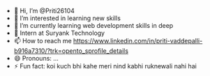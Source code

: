 - 👋 Hi, I’m @Priti26104
- 👀 I’m interested in learning new skills
- 🌱 I’m currently learning web development skills in deep
- 💞️ Intern at Suryank Technology
- 📫 How to reach me https://www.linkedin.com/in/priti-vaddepalli-b916a7310/?trk=opento_sprofile_details
- 😄 Pronouns: ...
- ⚡ Fun fact: koi kuch bhi kahe meri nind kabhi ruknewali nahi hai 

<!---
Priti26104/Priti26104 is a ✨ special ✨ repository because its `README.md` (this file) appears on your GitHub profile.
You can click the Preview link to take a look at your changes.
--->
